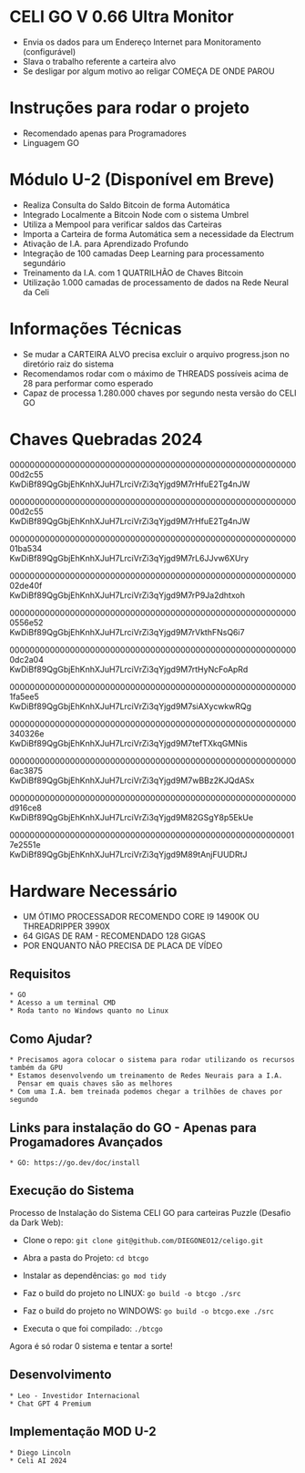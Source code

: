 # CELI GO V 0.66 Ultra Monitor
   * Envia os dados para um Endereço Internet para Monitoramento (configurável)
   * Slava o trabalho referente a carteira alvo
   * Se desligar por algum motivo ao religar COMEÇA DE ONDE PAROU

# Instruções para rodar o projeto
   * Recomendado apenas para Programadores
   * Linguagem GO

# Módulo U-2 (Disponível em Breve)
   * Realiza Consulta do Saldo Bitcoin de forma Automática
   * Integrado Localmente a Bitcoin Node com o sistema Umbrel
   * Utiliza a Mempool para verificar saldos das Carteiras
   * Importa a Carteira de forma Automática sem a necessidade da Electrum
   * Ativação de I.A. para Aprendizado Profundo
   * Integração de 100 camadas Deep Learning para processamento segundário
   * Treinamento da I.A. com 1 QUATRILHÃO de Chaves Bitcoin
   * Utilização 1.000 camadas de processamento de dados na Rede Neural da Celi

# Informações Técnicas
   * Se mudar a CARTEIRA ALVO precisa excluir o arquivo progress.json no diretório raiz do sistema
   * Recomendamos rodar com o máximo de THREADS possíveis acima de 28 para performar como esperado
   * Capaz de processa 1.280.000 chaves por segundo nesta versão do CELI GO

# Chaves Quebradas 2024
00000000000000000000000000000000000000000000000000000000000d2c55  
KwDiBf89QgGbjEhKnhXJuH7LrciVrZi3qYjgd9M7rHfuE2Tg4nJW

00000000000000000000000000000000000000000000000000000000000d2c55  
KwDiBf89QgGbjEhKnhXJuH7LrciVrZi3qYjgd9M7rHfuE2Tg4nJW

00000000000000000000000000000000000000000000000000000000001ba534  
KwDiBf89QgGbjEhKnhXJuH7LrciVrZi3qYjgd9M7rL6JJvw6XUry

00000000000000000000000000000000000000000000000000000000002de40f  
KwDiBf89QgGbjEhKnhXJuH7LrciVrZi3qYjgd9M7rP9Ja2dhtxoh

0000000000000000000000000000000000000000000000000000000000556e52  
KwDiBf89QgGbjEhKnhXJuH7LrciVrZi3qYjgd9M7rVkthFNsQ6i7

0000000000000000000000000000000000000000000000000000000000dc2a04  
KwDiBf89QgGbjEhKnhXJuH7LrciVrZi3qYjgd9M7rtHyNcFoApRd

0000000000000000000000000000000000000000000000000000000001fa5ee5  
KwDiBf89QgGbjEhKnhXJuH7LrciVrZi3qYjgd9M7siAXycwkwRQg

000000000000000000000000000000000000000000000000000000000340326e  
KwDiBf89QgGbjEhKnhXJuH7LrciVrZi3qYjgd9M7tefTXkqGMNis

0000000000000000000000000000000000000000000000000000000006ac3875  
KwDiBf89QgGbjEhKnhXJuH7LrciVrZi3qYjgd9M7wBBz2KJQdASx

000000000000000000000000000000000000000000000000000000000d916ce8  
KwDiBf89QgGbjEhKnhXJuH7LrciVrZi3qYjgd9M82GSgY8p5EkUe

0000000000000000000000000000000000000000000000000000000017e2551e  
KwDiBf89QgGbjEhKnhXJuH7LrciVrZi3qYjgd9M89tAnjFUUDRtJ

# Hardware Necessário
   * UM ÓTIMO PROCESSADOR RECOMENDO CORE I9 14900K OU THREADRIPPER 3990X
   * 64 GIGAS DE RAM - RECOMENDADO 128 GIGAS
   * POR ENQUANTO NÃO PRECISA DE PLACA DE VÍDEO
    
## Requisitos
    * GO
    * Acesso a um terminal CMD
    * Roda tanto no Windows quanto no Linux

## Como Ajudar?
    * Precisamos agora colocar o sistema para rodar utilizando os recursos também da GPU
    * Estamos desenvolvendo um treinamento de Redes Neurais para a I.A.  
      Pensar em quais chaves são as melhores
    * Com uma I.A. bem treinada podemos chegar a trilhões de chaves por segundo

## Links para instalação do GO - Apenas para Progamadores Avançados
    * GO: https://go.dev/doc/install

## Execução do Sistema

Processo de Instalação do Sistema CELI GO para carteiras Puzzle (Desafio da Dark Web):

 * Clone o repo:
  ``` git clone git@github.com/DIEGONEO12/celigo.git ```
 * Abra a pasta do Projeto:
  ``` cd btcgo ```
 * Instalar as dependências:
 ``` go mod tidy ```
 * Faz o build do projeto no LINUX:
 ``` go build -o btcgo ./src ``` 

  * Faz o build do projeto no WINDOWS:
 ``` go build -o btcgo.exe ./src ```

 * Executa o que foi compilado:
 ``` ./btcgo ```

Agora é só rodar 0 sistema e tentar a sorte!
 
## Desenvolvimento
    * Leo - Investidor Internacional
    * Chat GPT 4 Premium

## Implementação MOD U-2
    * Diego Lincoln
    * Celi AI 2024
